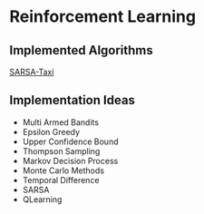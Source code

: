 # Reinforcement Learning

## Implemented Algorithms

[SARSA-Taxi](https://github.com/hkcs1206/MindWave/blob/39e62352d46b95e6d2ca8f80d0b119e2def64483/Reinforcement%20Learning/SARSA-Taxi/SARSA-Taxi.ipynb)


  
## Implementation Ideas

- Multi Armed Bandits
- Epsilon Greedy
- Upper Confidence Bound
- Thompson Sampling
- Markov Decision Process
- Monte Carlo Methods
- Temporal Difference
- SARSA
- QLearning
